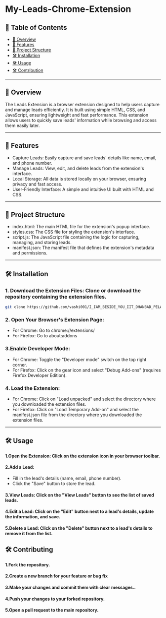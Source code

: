 # My-Leads-Chrome-Extension
## 📖 Table of Contents
- [📍 Overview](#-overview)
- [🤖 Features](#-features)
- [🎈 Project Structure](#-ProjectStructure)
- [🛠 Installation](#-installation)
- [🛠 Usage](#-Usage)
- [🛠 Contribution](#-Contribution)
---

## 📍 Overview

The Leads Extension is a browser extension designed to help users capture and manage leads efficiently. It is built using simple HTML, CSS, and JavaScript, ensuring lightweight and fast performance. This extension allows users to quickly save leads' information while browsing and access them easily later.

---
## 🤖 Features
- Capture Leads: Easily capture and save leads' details like name, email, and phone number.
- Manage Leads: View, edit, and delete leads from the extension's interface.
- Local Storage: All data is stored locally on your browser, ensuring privacy and fast access.
- User-Friendly Interface: A simple and intuitive UI built with HTML and CSS.
---

## 🎈 Project Structure
- index.html: The main HTML file for the extension's popup interface.
- styles.css: The CSS file for styling the extension's interface.
- script.js: The JavaScript file containing the logic for capturing, managing, and storing leads.
- manifest.json: The manifest file that defines the extension's metadata and permissions.

---
## 🛠 Installation
### 1. Download the Extension Files: Clone or download the repository containing the extension files.

```bash
git clone https://github.com/vashi001/I_IAM_BESIDE_YOU_IIT_DHANBAD_PELAPUDI_VASHISHTA
```

### 2. Open Your Browser's Extension Page:
- For Chrome: Go to chrome://extensions/
- For Firefox: Go to about:addons

### 3.Enable Developer Mode:
- For Chrome: Toggle the "Developer mode" switch on the top right corner.
- For Firefox: Click on the gear icon and select "Debug Add-ons" (requires Firefox Developer Edition).
  
### 4. Load the Extension:
- For Chrome: Click on "Load unpacked" and select the directory where you downloaded the extension files.
- For Firefox: Click on "Load Temporary Add-on" and select the manifest.json file from the directory where you downloaded the extension files.
  
---
## 🛠 Usage
#### 1.Open the Extension: Click on the extension icon in your browser toolbar.
  
#### 2.Add a Lead:
- Fill in the lead's details (name, email, phone number).
- Click the "Save" button to store the lead.

#### 3.View Leads: Click on the "View Leads" button to see the list of saved leads.

#### 4.Edit a Lead: Click on the "Edit" button next to a lead's details, update the information, and save.

#### 5.Delete a Lead: Click on the "Delete" button next to a lead's details to remove it from the list.

## 🛠 Contributing
#### 1.Fork the repository.
  
#### 2.Create a new branch for your feature or bug fix

#### 3.Make your changes and commit them with clear messages..

#### 4.Push your changes to your forked repository.

#### 5.Open a pull request to the main repository.
